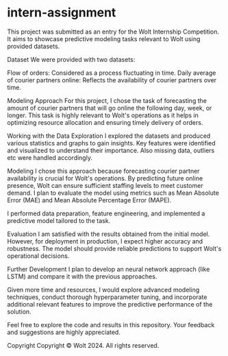 # intern-assignment
This project was submitted as an entry for the Wolt Internship Competition. It aims to showcase predictive modeling tasks relevant to Wolt using provided datasets.

Dataset
We were provided with two datasets:

Flow of orders: Considered as a process fluctuating in time.
Daily average of courier partners online: Reflects the availability of courier partners over time.

Modeling Approach
For this project, I chose the task of forecasting the amount of courier partners that will go online the following day, week, or longer. This task is highly relevant to Wolt's operations as it helps in optimizing resource allocation and ensuring timely delivery of orders.

Working with the Data
Exploration
I explored the datasets and produced various statistics and graphs to gain insights. Key features were identified and visualized to understand their importance. Also missing data, outliers etc were handled accordingly.

Modeling
I chose this approach because forecasting courier partner availability is crucial for Wolt's operations. By predicting future online presence, Wolt can ensure sufficient staffing levels to meet customer demand. I plan to evaluate the model using metrics such as Mean Absolute Error (MAE) and Mean Absolute Percentage Error (MAPE).

I performed data preparation, feature engineering, and implemented a predictive model tailored to the task.

Evaluation
I am satisfied with the results obtained from the initial model. However, for deployment in production, I expect higher accuracy and robustness. The model should provide reliable predictions to support Wolt's operational decisions.

Further Development
I plan to develop an neural network approach (like LSTM) and compare it with the previous approaches. 

Given more time and resources, I would explore advanced modeling techniques, conduct thorough hyperparameter tuning, and incorporate additional relevant features to improve the predictive performance of the solution.

Feel free to explore the code and results in this repository. Your feedback and suggestions are highly appreciated.


Copyright
Copyright © Wolt 2024. All rights reserved.
